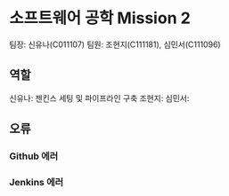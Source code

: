 # 소프트웨어 공학 Mission 2
팀장: 신유나(C011107)
팀원: 조현지(C111181), 심민서(C111096)

## 역할
신유나: 젠킨스 세팅 및 파이프라인 구축
조현지: 
심민서: 

## 오류
### Github 에러


### Jenkins 에러
